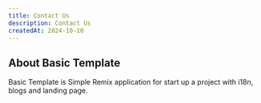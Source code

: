 ```yaml
---
title: Contact Us
description: Contact Us
createdAt: 2024-10-10
---
```


## About Basic Template

Basic Template is Simple Remix application for start up a project with i18n, blogs and landing page.

